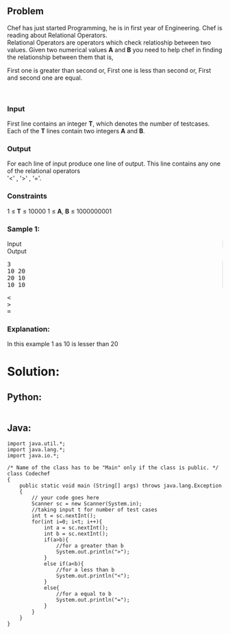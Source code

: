 <div id="problem-statement" class="_problemBody_lulsq_29 print"><h2>Problem</h2>
<p>Chef has just started Programming, he is in first year of Engineering. Chef is reading about Relational Operators. <br>
Relational Operators are operators which check relatioship between two values. Given two numerical values <b>A</b> and <b>B</b> you need to help chef in finding the relationship between them that is, <br></p>First one is greater than second or,
First one is less than second or,
First and second one are equal.
<p>&nbsp;</p>
<h3>Input</h3>
<p>First line contains an integer <b>T</b>, which denotes the number of testcases. Each of the <b>T</b> lines contain two integers <b>A</b> and <b>B</b>. </p>
<h3>Output</h3>
<p>For each line of input produce one line of output. This line contains any one of the relational operators<br>
'&lt;' , '&gt;' , '='.</p>
<h3>Constraints</h3>
<p>
</p>1 ≤ <b>T</b> ≤ 10000
1 ≤ <b>A</b>, <b>B</b> ≤ 1000000001
<h3>Sample 1:</h3>
<div data-reactroot="" class="_input_output__table_lulsq_184"><div class="_text_copy__container_lulsq_188"><div class="_text_copy_lulsq_188 _input_top__box_lulsq_198" style="border-right: 1px solid rgb(210, 217, 231);"><span>Input</span><div title="Copy to clipboard" class="" style="pointer-events: all;"><span class="_icon__box_9xn05_2 undefined"><i class="_copy__icon_9xn05_14"></i></span></div></div><div class="_text_copy_lulsq_188 _ouput_top__box_lulsq_201"><span>Output</span><div title="Copy to clipboard" class="" style="pointer-events: all;"><span class="_icon__box_9xn05_2 undefined"><i class="_copy__icon_9xn05_14"></i></span></div></div></div><div class="_values__container_lulsq_204"><div class="_values_lulsq_204" style="border-right: 1px solid rgb(210, 217, 231);"><pre>3
10 20
20 10
10 10
</pre></div><div class="_values_lulsq_204"><pre>&lt;
&gt;
=</pre></div></div></div>
<h3>Explanation:</h3>
<p>In this example 1 as 10 is lesser than 20</p></div>

# Solution:
## Python: 
``` 
``` 
## Java: 
```
import java.util.*;
import java.lang.*;
import java.io.*;

/* Name of the class has to be "Main" only if the class is public. */
class Codechef
{
	public static void main (String[] args) throws java.lang.Exception
	{
		// your code goes here
		Scanner sc = new Scanner(System.in);
		//taking input t for number of test cases
		int t = sc.nextInt();
		for(int i=0; i<t; i++){
		    int a = sc.nextInt();
		    int b = sc.nextInt();
		    if(a>b){
		        //for a greater than b
		        System.out.println(">");
		    }
		    else if(a<b){
		        //for a less than b
		        System.out.println("<");
		    }
		    else{
		        //for a equal to b
		        System.out.println("=");
		    }
		}
	}
}
```
